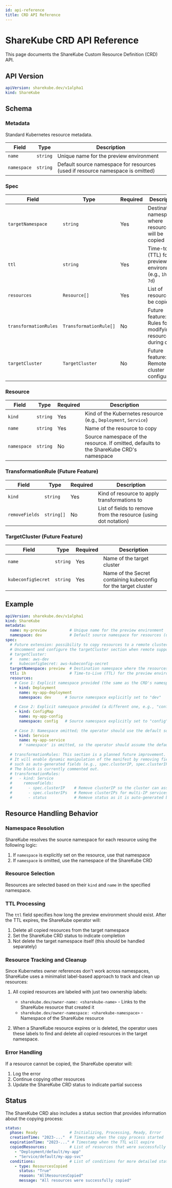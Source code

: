 ```yaml
---
id: api-reference
title: CRD API Reference
---
```


# ShareKube CRD API Reference

This page documents the ShareKube Custom Resource Definition (CRD) API.

## API Version

```yaml
apiVersion: sharekube.dev/v1alpha1
kind: ShareKube
```

## Schema

### Metadata

Standard Kubernetes resource metadata.

| Field | Type | Description |
|-------|------|-------------|
| `name` | `string` | Unique name for the preview environment |
| `namespace` | `string` | Default source namespace for resources (used if resource namespace is omitted) |

### Spec

| Field | Type | Required | Description |
|-------|------|----------|-------------|
| `targetNamespace` | `string` | Yes | Destination namespace where resources will be copied |
| `ttl` | `string` | Yes | Time-to-live (TTL) for the preview environment (e.g., `1h`, `24h`, `7d`) |
| `resources` | `Resource[]` | Yes | List of resources to be copied |
| `transformationRules` | `TransformationRule[]` | No | Future feature: Rules for modifying resources during copy |
| `targetCluster` | `TargetCluster` | No | Future feature: Remote cluster configuration |

### Resource

| Field | Type | Required | Description |
|-------|------|----------|-------------|
| `kind` | `string` | Yes | Kind of the Kubernetes resource (e.g., `Deployment`, `Service`) |
| `name` | `string` | Yes | Name of the resource to copy |
| `namespace` | `string` | No | Source namespace of the resource. If omitted, defaults to the ShareKube CRD's namespace |

### TransformationRule (Future Feature)

| Field | Type | Required | Description |
|-------|------|----------|-------------|
| `kind` | `string` | Yes | Kind of resource to apply transformations to |
| `removeFields` | `string[]` | No | List of fields to remove from the resource (using dot notation) |

### TargetCluster (Future Feature)

| Field | Type | Required | Description |
|-------|------|----------|-------------|
| `name` | `string` | Yes | Name of the target cluster |
| `kubeconfigSecret` | `string` | Yes | Name of the Secret containing kubeconfig for the target cluster |

## Example

```yaml
apiVersion: sharekube.dev/v1alpha1
kind: ShareKube
metadata:
  name: my-preview          # Unique name for the preview environment
  namespace: dev            # Default source namespace for resources (used if namespace is omitted)
spec:
  # Future extension: possibility to copy resources to a remote cluster.
  # Uncomment and configure the targetCluster section when remote support is implemented.
  # targetCluster:
  #   name: aws-dev
  #   kubeconfigSecret: aws-kubeconfig-secret
  targetNamespace: preview  # Destination namespace where the resources will be copied
  ttl: 1h                   # Time-to-Live (TTL) for the preview environment
  resources:
    # Case 1: Explicit namespace provided (the same as the CRD's namespace "dev")
    - kind: Deployment
      name: my-app-deployment
      namespace: dev      # Source namespace explicitly set to "dev"
      
    # Case 2: Explicit namespace provided (a different one, e.g., "config")
    - kind: ConfigMap
      name: my-app-config
      namespace: config   # Source namespace explicitly set to "config"
      
    # Case 3: Namespace omitted; the operator should use the default source namespace ("dev")
    - kind: Service
      name: my-app-service
      # 'namespace' is omitted, so the operator should assume the default source namespace ("dev")
      
  # transformationRules: This section is a planned future improvement.
  # It will enable dynamic manipulation of the manifest by removing fields that might cause conflicts,
  # such as auto-generated fields (e.g., spec.clusterIP, spec.clusterIPs, and status for Service objects).
  # The block is currently commented out.
  # transformationRules:
  #   - kind: Service
  #     removeFields:
  #       - spec.clusterIP    # Remove clusterIP so the cluster can assign a new one in the destination namespace
  #       - spec.clusterIPs   # Remove clusterIPs for multi-IP services
  #       - status            # Remove status as it is auto-generated by Kubernetes
```

## Resource Handling Behavior

### Namespace Resolution

ShareKube resolves the source namespace for each resource using the following logic:

1. If `namespace` is explicitly set on the resource, use that namespace
2. If `namespace` is omitted, use the namespace of the ShareKube CRD

### Resource Selection

Resources are selected based on their `kind` and `name` in the specified namespace.

### TTL Processing

The `ttl` field specifies how long the preview environment should exist. After the TTL expires, the ShareKube operator will:

1. Delete all copied resources from the target namespace
2. Set the ShareKube CRD status to indicate completion
3. Not delete the target namespace itself (this should be handled separately)

### Resource Tracking and Cleanup

Since Kubernetes owner references don't work across namespaces, ShareKube uses a minimalist label-based approach to track and clean up resources:

1. All copied resources are labeled with just two ownership labels:
   - `sharekube.dev/owner-name: <sharekube-name>` - Links to the ShareKube resource that created it
   - `sharekube.dev/owner-namespace: <sharekube-namespace>` - Namespace of the ShareKube resource

2. When a ShareKube resource expires or is deleted, the operator uses these labels to find and delete all copied resources in the target namespace.

### Error Handling

If a resource cannot be copied, the ShareKube operator will:

1. Log the error
2. Continue copying other resources
3. Update the ShareKube CRD status to indicate partial success

## Status

The ShareKube CRD also includes a status section that provides information about the copying process:

```yaml
status:
  phase: Ready              # Initializing, Processing, Ready, Error
  creationTime: "2023-..."  # Timestamp when the copy process started
  expirationTime: "2023-..." # Timestamp when the TTL will expire
  copiedResources:          # List of resources that were successfully copied
    - "Deployment/default/my-app"
    - "Service/default/my-app-svc"
  conditions:               # List of conditions for more detailed status
    - type: ResourcesCopied
      status: "True"
      reason: "AllResourcesCopied"
      message: "All resources were successfully copied"
```